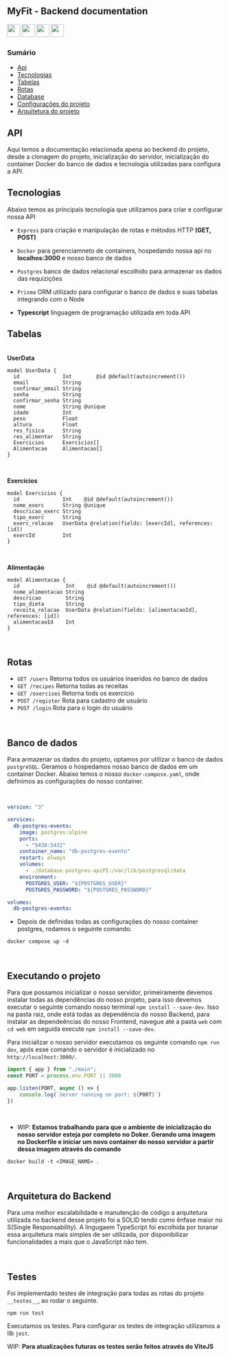 <h2>MyFit - Backend documentation</h2>

<div>
<img height="30px" src="https://cdn.jsdelivr.net/gh/devicons/devicon/icons/nodejs/nodejs-original.svg" />
<img height="30px" src="https://cdn.jsdelivr.net/gh/devicons/devicon/icons/docker/docker-original.svg" />
<img height="30px"  src="https://cdn.jsdelivr.net/gh/devicons/devicon/icons/postgresql/postgresql-original.svg" />
<img height="30px" src="https://cdn.jsdelivr.net/gh/devicons/devicon/icons/typescript/typescript-original.svg" />
</div>
          

### Sumário

- [Api](#api)
- [Tecnologias](#tecnologias)
- [Tabelas](#tabelas)
- [Rotas](#rotas)
- [Database](#database)
- [Configurações do projeto](#execute)
- [Arquitetura do projeto](#wip)

<div id="api">

## API
<p>
Aqui temos a documentação relacionada apena ao beckend do projeto, desde a clonagem do projeto, inicialização do servidor, inicialização do container Docker do banco de dados e tecnologia utilizadas para configura a API.
</p>

</div>

<div id="tecnologias">

## Tecnologias
<p>
Abaixo temos as principais tecnologia que utilizamos para criar e configurar nossa API
</p>

- `Express` para criação e manipulação de rotas e métodos HTTP <strong>(GET, POST)</strong> </p>

- `Docker` para gerenciamneto de containers, hospedando nossa api no <strong>localhos:3000</strong> e nosso banco de dados</p>

- `Postgres` banco de dados relacional escolhido para armazenar os dados das requizições</p>

- `Prisma` ORM utilizado para configurar o banco de dados e suas tabelas integrando com o Node</p>

- <p><strong>Typescript</strong> linguagem de programação utilizada em toda API</p>

</div>

<div id="tabelas">

## Tabelas
<br>
<strong>UserData</strong>

```prisma
model UserData {
  id              Int        @id @default(autoincrement())
  email           String
  confirmar_email String
  senha           String
  confirmar_senha String
  nome            String @unique
  idade           Int
  peso            Float
  altura          Float
  res_fisica      String
  res_alimentar   String
  Exercicios      Exercicios[]
  Alimentacao     Alimentacao[]
}
```
<br>

<strong>Exercícios</strong>

```prisma
model Exercicios {
  id              Int    @id @default(autoincrement())
  nome_exerc      String @unique
  descricao_exerc String
  tipo_exerc      String
  exerc_relacao   UserData @relation(fields: [exercId], references: [id])
  exercId         Int
}
```
<br>

<strong>Alimentação</strong>
```prisma
model Alimentacao {
  id               Int    @id @default(autoincrement())
  nome_alimentacao String
  descricao        String
  tipo_dieta       String
  receita_relacao  UserData @relation(fields: [alimentacaoId], references: [id])
  alimentacaoId    Int
}
```

</div>

<br>

<div id="rotas">

## Rotas

- `GET /users`      Retorna todos os usuários inseridos no banco de dados
- `GET /recipes`    Retorna todas as receitas
- `GET /exercises`  Retorna tods os exercício
- `POST /register`  Rota para cadastro de usuário
- `POST /login`     Rota para o login do usuário
<br>

</div>

<div id="database">

## Banco de dados

Para armazenar os dados do projeto, optamos por utilizar o banco de dados `postgreSQL`. Geramos o hospedamos nosso banco de dados em um container Docker. Abaixo temos o nosso `docker-compose.yaml`, onde definimos as configurações do nosso container.

<br>

```yaml
version: "3"

services:
  db-postgres-evento:
    image: postgres:alpine
    ports:
      - "5438:5432"
    container_name: "db-postgres-evento"
    restart: always
    volumes:
      - ./database-postgres-apiPI:/var/lib/postgresql/data
    environment:
      POSTGRES_USER: "${POSTGRES_USER}"
      POSTGRES_PASSWORD: "${POSTGRES_PASSWORD}"

volumes:
  db-postgres-evento:
```

- Depois de definidas todas as configurações do nosso container postgres, rodamos o seguinte comando.

````
docker compose up -d
````
</div>

<br>

<div id="execute">

## Executando o projeto

Para que possamos inicializar o nosso servidor, primeiramente devemos instalar todas as dependências do nosso projeto, para isso devemos executar o seguinte comando nosso terminal `npm install --save-dev`. Isso na pasta raiz, onde está todas as dependência do nosso Backend, para instalar as dependeências do nosso Frontend, navegue até a pasta `web` com `cd web` em seguida execute `npm install --save-dev`.

Para inicializar o nosso servidor executamos os seguinte comando `npm run dev`, após esse comando o servidor é inicializado no `http://localhost:3000/`.

```typescript
import { app } from "./main";
const PORT = process.env.PORT || 3000

app.listen(PORT, async () => {
    console.log(`Server running on port: ${PORT}`)
})
```
<br>

- WIP: <strong>Estamos trabalhando para que o ambiente de inicialização do nosso servidor esteja por completo no Doker. Gerando uma imagem no Dockerfile e iniciar um novo container do nosso servidor a partir dessa imagem através do comando</strong>

```
docker build -t <IMAGE_NAME> .
```

</div>

<br>

<div id='clean-arcitecture'>

## Arquitetura do Backend

Para uma melhor escalabilidade e manutenção de código a arquitetura utilizada no backend desse projeto foi a SOLID tendo como ênfase maior no S(Single Responsability). A lingugaem TypeScript foi escolhida por toranar essa arquitetura mais simples de ser utilizada, por disponibilizar funcionalidades a mais que o JavaScript não tem.

</div>

<br>

<div id="testes">

## Testes

Foi implementado testes de integração para todas as rotas do projeto `__testes__`, ao rodar o seguinte.

```
npm run test
```

Executamos os testes. Para configurar os testes de integração utilizamos a lib `jest`.

WIP: **Para atualizações futuras os testes serão feitos através do ViteJS**

</div>